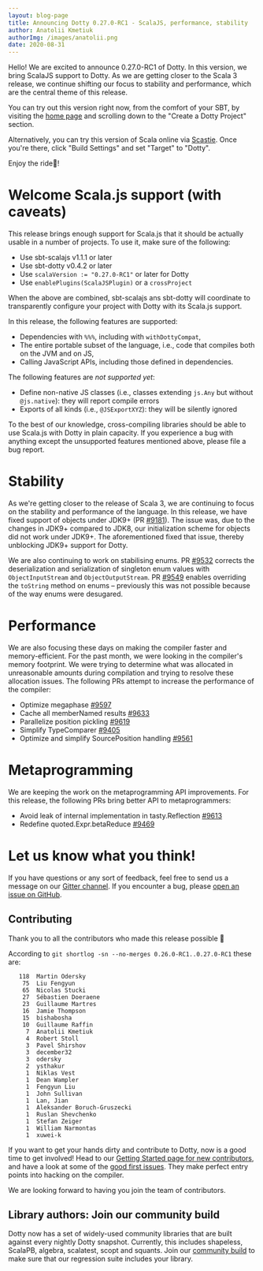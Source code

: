 ```yaml
---
layout: blog-page
title: Announcing Dotty 0.27.0-RC1 - ScalaJS, performance, stability
author: Anatolii Kmetiuk
authorImg: /images/anatolii.png
date: 2020-08-31
---
```


Hello! We are excited to announce 0.27.0-RC1 of Dotty. In this version, we bring ScalaJS support to Dotty. As we are getting closer to the Scala 3 release, we continue shifting our focus to stability and performance, which are the central theme of this release.

You can try out this version right now, from the comfort of your SBT, by visiting the [home page](https://dotty.epfl.ch/) and scrolling down to the "Create a Dotty Project" section.

Alternatively, you can try this version of Scala online via [Scastie](https://scastie.scala-lang.org/). Once you're there, click "Build Settings" and set "Target" to "Dotty".

Enjoy the ride🚀!

<!--more-->
# Welcome Scala.js support (with caveats)
This release brings enough support for Scala.js that it should be actually usable in a number of projects.
To use it, make sure of the following:

* Use sbt-scalajs v1.1.1 or later
* Use sbt-dotty v0.4.2 or later
* Use `scalaVersion := "0.27.0-RC1"` or later for Dotty
* Use `enablePlugins(ScalaJSPlugin)` or a `crossProject`

When the above are combined, sbt-scalajs ans sbt-dotty will coordinate to transparently configure your project with Dotty with its Scala.js support.

In this release, the following features are supported:

* Dependencies with `%%%`, including with `withDottyCompat`,
* The entire portable subset of the language, i.e., code that compiles both on the JVM and on JS,
* Calling JavaScript APIs, including those defined in dependencies.

The following features are *not supported yet*:

* Define non-native JS classes (i.e., classes extending `js.Any` but without `@js.native`): they will report compile errors
* Exports of all kinds (i.e., `@JSExportXYZ`): they will be silently ignored

To the best of our knowledge, cross-compiling libraries should be able to use Scala.js with Dotty in plain capacity.
If you experience a bug with anything except the unsupported features mentioned above, please file a bug report.

# Stability
As we're getting closer to the release of Scala 3, we are continuing to focus on the stability and performance of the language. In this release, we have fixed support of objects under JDK9+ (PR [#9181](https://github.com/scala/scala3/pull/9181)). The issue was, due to the changes in JDK9+ compared to JDK8, our initialization scheme for objects did not work under JDK9+. The aforementioned fixed that issue, thereby unblocking JDK9+ support for Dotty.

We are also continuing to work on stabilising enums. PR [#9532](https://github.com/scala/scala3/pull/9532) corrects the deserialization and serialization of singleton enum values with `ObjectInputStream` and `ObjectOutputStream`. PR [#9549](https://github.com/scala/scala3/pull/9549) enables overriding the `toString` method on enums – previously this was not possible because of the way enums were desugared.

# Performance
We are also focusing these days on making the compiler faster and memory-efficient. For the past month, we were looking in the compiler's memory footprint. We were trying to determine what was allocated in unreasonable amounts during compilation and trying to resolve these allocation issues. The following PRs attempt to increase the performance of the compiler:

- Optimize megaphase [#9597](https://github.com/scala/scala3/pull/9597)
- Cache all memberNamed results [#9633](https://github.com/scala/scala3/pull/9633)
- Parallelize position pickling [#9619](https://github.com/scala/scala3/pull/9619)
- Simplify TypeComparer [#9405](https://github.com/scala/scala3/pull/9405)
- Optimize and simplify SourcePosition handling [#9561](https://github.com/scala/scala3/pull/9561)

# Metaprogramming
We are keeping the work on the metaprogramming API improvements. For this release, the following PRs bring better API to metaprogrammers:

- Avoid leak of internal implementation in tasty.Reflection [#9613](https://github.com/scala/scala3/pull/9613)
- Redefine quoted.Expr.betaReduce [#9469](https://github.com/scala/scala3/pull/9469)

# Let us know what you think!

If you have questions or any sort of feedback, feel free to send us a message on our
[Gitter channel](https://gitter.im/lampepfl/dotty). If you encounter a bug, please
[open an issue on GitHub](https://github.com/scala/scala3/issues/new).

## Contributing
Thank you to all the contributors who made this release possible 🎉

According to `git shortlog -sn --no-merges 0.26.0-RC1..0.27.0-RC1` these are:

```
   118  Martin Odersky
    75  Liu Fengyun
    65  Nicolas Stucki
    27  Sébastien Doeraene
    23  Guillaume Martres
    16  Jamie Thompson
    15  bishabosha
    10  Guillaume Raffin
     7  Anatolii Kmetiuk
     4  Robert Stoll
     3  Pavel Shirshov
     3  december32
     3  odersky
     2  ysthakur
     1  Niklas Vest
     1  Dean Wampler
     1  Fengyun Liu
     1  John Sullivan
     1  Lan, Jian
     1  Aleksander Boruch-Gruszecki
     1  Ruslan Shevchenko
     1  Stefan Zeiger
     1  William Narmontas
     1  xuwei-k
```

If you want to get your hands dirty and contribute to Dotty, now is a good time to get involved!
Head to our [Getting Started page for new contributors](https://dotty.epfl.ch/docs/contributing/getting-started.html),
and have a look at some of the [good first issues](https://github.com/scala/scala3/issues?q=is%3Aissue+is%3Aopen+label%3Aexp%3Anovice).
They make perfect entry points into hacking on the compiler.

We are looking forward to having you join the team of contributors.

## Library authors: Join our community build

Dotty now has a set of widely-used community libraries that are built against every nightly Dotty
snapshot. Currently, this includes shapeless, ScalaPB, algebra, scalatest, scopt and squants.
Join our [community build](https://github.com/scala/scala3/tree/main/community-build)
to make sure that our regression suite includes your library.

[Scastie]: https://scastie.scala-lang.org/?target=dotty

[@odersky]: https://github.com/odersky
[@DarkDimius]: https://github.com/DarkDimius
[@smarter]: https://github.com/smarter
[@felixmulder]: https://github.com/felixmulder
[@nicolasstucki]: https://github.com/nicolasstucki
[@liufengyun]: https://github.com/liufengyun
[@OlivierBlanvillain]: https://github.com/OlivierBlanvillain
[@biboudis]: https://github.com/biboudis
[@allanrenucci]: https://github.com/allanrenucci
[@Blaisorblade]: https://github.com/Blaisorblade
[@Duhemm]: https://github.com/Duhemm
[@AleksanderBG]: https://github.com/AleksanderBG
[@milessabin]: https://github.com/milessabin
[@anatoliykmetyuk]: https://github.com/anatoliykmetyuk
